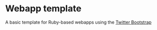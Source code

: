 <h1>Webapp template</h1>

<p>A basic template for Ruby-based webapps using the <a href="http://getbootstrap.com/getting-started/">Twitter Bootstrap</a></p>